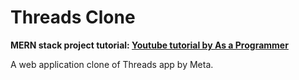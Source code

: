 # Threads Clone

**MERN stack project tutorial: [Youtube tutorial by As a Programmer](https://youtu.be/tvKhOAlAjTY?si=AhtO4qrq7vwgqens)**

A web application clone of Threads app by Meta.


